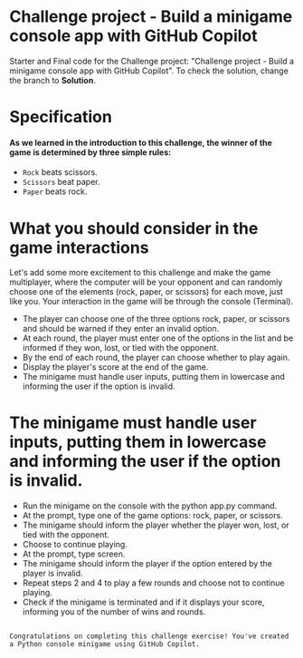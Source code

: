 # Challenge project - Build a minigame console app with GitHub Copilot

Starter and Final code for the Challenge project: "Challenge project - Build a minigame console app with GitHub Copilot". To check the solution, change the branch to **Solution**.

# Specification
#### As we learned in the introduction to this challenge, the winner of the game is determined by three simple rules:

- ``` Rock ``` beats scissors.
- ``` Scissors ``` beat paper.
- ``` Paper ``` beats rock.


# What you should consider in the game interactions
Let's add some more excitement to this challenge and make the game multiplayer, where the computer will be your opponent and can randomly choose one of the elements (rock, paper, or scissors) for each move, just like you. Your interaction in the game will be through the console (Terminal).

- The player can choose one of the three options rock, paper, or scissors and should be warned if they enter an invalid option.
- At each round, the player must enter one of the options in the list and be informed if they won, lost, or tied with the opponent.
- By the end of each round, the player can choose whether to play again.
- Display the player's score at the end of the game.
- The minigame must handle user inputs, putting them in lowercase and informing the user if the option is invalid.


# The minigame must handle user inputs, putting them in lowercase and informing the user if the option is invalid.
- Run the minigame on the console with the python app.py command.
- At the prompt, type one of the game options: rock, paper, or scissors.
- The minigame should inform the player whether the player won, lost, or tied with the opponent.
- Choose to continue playing.
- At the prompt, type screen.
- The minigame should inform the player if the option entered by the player is invalid.
- Repeat steps 2 and 4 to play a few rounds and choose not to continue playing.
- Check if the minigame is terminated and if it displays your score, informing you of the number of wins and rounds.

``` 

Congratulations on completing this challenge exercise! You've created a Python console minigame using GitHub Copilot.

```
